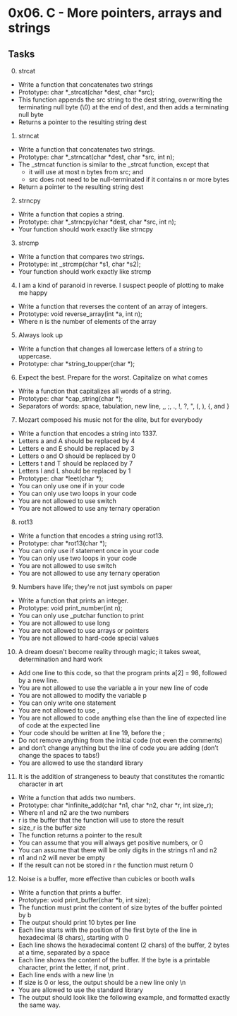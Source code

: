 # 0x06. C - More pointers, arrays and strings
## Tasks
0. strcat
  * Write a function that concatenates two strings
  * Prototype: char *_strcat(char *dest, char *src);
  * This function appends the src string to the dest string, overwriting the terminating null byte (\0) at the end of dest, and then adds a terminating null byte
  * Returns a pointer to the resulting string dest
1. strncat
  * Write a function that concatenates two strings.
  * Prototype: char *_strncat(char *dest, char *src, int n);
  * The _strncat function is similar to the _strcat function, except that
    * it will use at most n bytes from src; and
    * src does not need to be null-terminated if it contains n or more bytes
  * Return a pointer to the resulting string dest
2. strncpy
  * Write a function that copies a string.
  * Prototype: char *_strncpy(char *dest, char *src, int n);
  * Your function should work exactly like strncpy  
3. strcmp
  * Write a function that compares two strings.
  * Prototype: int _strcmp(char *s1, char *s2);
  * Your function should work exactly like strcmp
4. I am a kind of paranoid in reverse. I suspect people of plotting to make me happy
  * Write a function that reverses the content of an array of integers.
  * Prototype: void reverse_array(int *a, int n);
  * Where n is the number of elements of the array
5. Always look up
  * Write a function that changes all lowercase letters of a string to uppercase.
  * Prototype: char *string_toupper(char *);
6. Expect the best. Prepare for the worst. Capitalize on what comes
  * Write a function that capitalizes all words of a string.
  * Prototype: char *cap_string(char *);
  * Separators of words: space, tabulation, new line, ,, ;, ., !, ?, ", (, ), {, and }
7. Mozart composed his music not for the elite, but for everybody
  * Write a function that encodes a string into 1337.
  * Letters a and A should be replaced by 4
  * Letters e and E should be replaced by 3
  * Letters o and O should be replaced by 0
  * Letters t and T should be replaced by 7
  * Letters l and L should be replaced by 1
  * Prototype: char *leet(char *);
  * You can only use one if in your code
  * You can only use two loops in your code
  * You are not allowed to use switch
  * You are not allowed to use any ternary operation
8. rot13
  * Write a function that encodes a string using rot13.
  * Prototype: char *rot13(char *);
  * You can only use if statement once in your code
  * You can only use two loops in your code
  * You are not allowed to use switch
  * You are not allowed to use any ternary operation
9. Numbers have life; they're not just symbols on paper
  * Write a function that prints an integer.
  * Prototype: void print_number(int n);
  * You can only use _putchar function to print
  * You are not allowed to use long
  * You are not allowed to use arrays or pointers
  * You are not allowed to hard-code special values
10. A dream doesn't become reality through magic; it takes sweat, determination and hard work
  * Add one line to this code, so that the program prints a[2] = 98, followed by a new line.
  * You are not allowed to use the variable a in your new line of code
  * You are not allowed to modify the variable p
  * You can only write one statement
  * You are not allowed to use ,
  * You are not allowed to code anything else than the line of expected line of code at the expected line
  * Your code should be written at line 19, before the ;
  * Do not remove anything from the initial code (not even the comments)
  * and don’t change anything but the line of code you are adding (don’t change the spaces to tabs!)
  * You are allowed to use the standard library  
11. It is the addition of strangeness to beauty that constitutes the romantic character in art
  * Write a function that adds two numbers.
  * Prototype: char *infinite_add(char *n1, char *n2, char *r, int size_r);
  * Where n1 and n2 are the two numbers
  * r is the buffer that the function will use to store the result
  * size_r is the buffer size
  * The function returns a pointer to the result
  * You can assume that you will always get positive numbers, or 0
  * You can assume that there will be only digits in the strings n1 and n2
  * n1 and n2 will never be empty
  * If the result can not be stored in r the function must return 0
12. Noise is a buffer, more effective than cubicles or booth walls
  * Write a function that prints a buffer.
  * Prototype: void print_buffer(char *b, int size);
  * The function must print the content of size bytes of the buffer pointed by b
  * The output should print 10 bytes per line
  * Each line starts with the position of the first byte of the line in hexadecimal (8 chars), starting with 0
  * Each line shows the hexadecimal content (2 chars) of the buffer, 2 bytes at a time, separated by a space
  * Each line shows the content of the buffer. If the byte is a printable character, print the letter, if not, print .
  * Each line ends with a new line \n
  * If size is 0 or less, the output should be a new line only \n
  * You are allowed to use the standard library
  * The output should look like the following example, and formatted exactly the same way.


